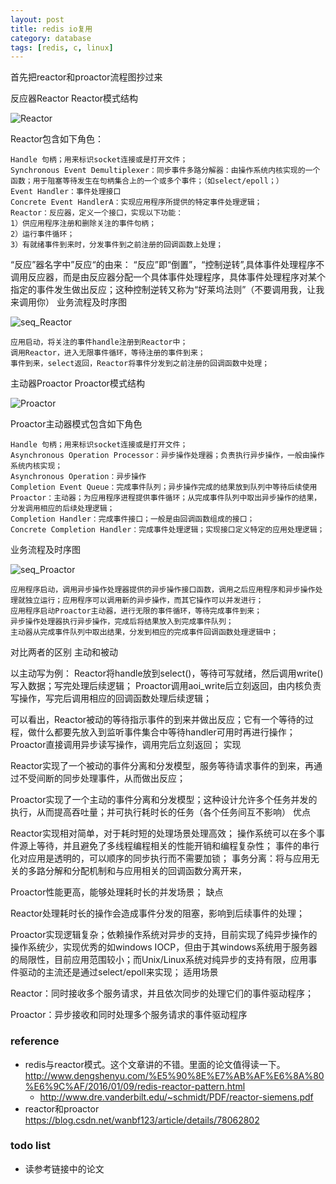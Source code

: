 ```yaml
---
layout: post
title: redis io复用
category: database
tags: [redis, c, linux]
---
```

  



首先把reactor和proactor流程图抄过来

反应器Reactor
Reactor模式结构

![Reactor](../../assets/241052434069024.jpg)

Reactor包含如下角色：

    Handle 句柄；用来标识socket连接或是打开文件；
    Synchronous Event Demultiplexer：同步事件多路分解器：由操作系统内核实现的一个函数；用于阻塞等待发生在句柄集合上的一个或多个事件；（如select/epoll；）
    Event Handler：事件处理接口
    Concrete Event HandlerA：实现应用程序所提供的特定事件处理逻辑；
    Reactor：反应器，定义一个接口，实现以下功能： 
    1）供应用程序注册和删除关注的事件句柄； 
    2）运行事件循环； 
    3）有就绪事件到来时，分发事件到之前注册的回调函数上处理；

 


“反应”器名字中”反应“的由来： 
“反应”即“倒置”，“控制逆转”,具体事件处理程序不调用反应器，而是由反应器分配一个具体事件处理程序，具体事件处理程序对某个指定的事件发生做出反应；这种控制逆转又称为“好莱坞法则”（不要调用我，让我来调用你）
业务流程及时序图

![seq_Reactor](../../assets/241052444538838.jpg)

    应用启动，将关注的事件handle注册到Reactor中；
    调用Reactor，进入无限事件循环，等待注册的事件到来；
    事件到来，select返回，Reactor将事件分发到之前注册的回调函数中处理；

主动器Proactor
Proactor模式结构

![Proactor](../../assets/241052458282851.jpg)

Proactor主动器模式包含如下角色

    Handle 句柄；用来标识socket连接或是打开文件；
    Asynchronous Operation Processor：异步操作处理器；负责执行异步操作，一般由操作系统内核实现；
    Asynchronous Operation：异步操作
    Completion Event Queue：完成事件队列；异步操作完成的结果放到队列中等待后续使用
    Proactor：主动器；为应用程序进程提供事件循环；从完成事件队列中取出异步操作的结果，分发调用相应的后续处理逻辑；
    Completion Handler：完成事件接口；一般是由回调函数组成的接口；
    Concrete Completion Handler：完成事件处理逻辑；实现接口定义特定的应用处理逻辑；

业务流程及时序图

![seq_Proactor](../../assets/241052468598435.jpg)

    应用程序启动，调用异步操作处理器提供的异步操作接口函数，调用之后应用程序和异步操作处理就独立运行；应用程序可以调用新的异步操作，而其它操作可以并发进行；
    应用程序启动Proactor主动器，进行无限的事件循环，等待完成事件到来；
    异步操作处理器执行异步操作，完成后将结果放入到完成事件队列；
    主动器从完成事件队列中取出结果，分发到相应的完成事件回调函数处理逻辑中；

对比两者的区别
主动和被动

以主动写为例： 
Reactor将handle放到select()，等待可写就绪，然后调用write()写入数据；写完处理后续逻辑； 
Proactor调用aoi_write后立刻返回，由内核负责写操作，写完后调用相应的回调函数处理后续逻辑；

可以看出，Reactor被动的等待指示事件的到来并做出反应；它有一个等待的过程，做什么都要先放入到监听事件集合中等待handler可用时再进行操作； 
Proactor直接调用异步读写操作，调用完后立刻返回；
实现

Reactor实现了一个被动的事件分离和分发模型，服务等待请求事件的到来，再通过不受间断的同步处理事件，从而做出反应；

Proactor实现了一个主动的事件分离和分发模型；这种设计允许多个任务并发的执行，从而提高吞吐量；并可执行耗时长的任务（各个任务间互不影响）
优点

Reactor实现相对简单，对于耗时短的处理场景处理高效； 
操作系统可以在多个事件源上等待，并且避免了多线程编程相关的性能开销和编程复杂性； 
事件的串行化对应用是透明的，可以顺序的同步执行而不需要加锁； 
事务分离：将与应用无关的多路分解和分配机制和与应用相关的回调函数分离开来，

Proactor性能更高，能够处理耗时长的并发场景；
缺点

Reactor处理耗时长的操作会造成事件分发的阻塞，影响到后续事件的处理；

Proactor实现逻辑复杂；依赖操作系统对异步的支持，目前实现了纯异步操作的操作系统少，实现优秀的如windows IOCP，但由于其windows系统用于服务器的局限性，目前应用范围较小；而Unix/Linux系统对纯异步的支持有限，应用事件驱动的主流还是通过select/epoll来实现；
适用场景

Reactor：同时接收多个服务请求，并且依次同步的处理它们的事件驱动程序； 

Proactor：异步接收和同时处理多个服务请求的事件驱动程序

### reference

- redis与reactor模式。这个文章讲的不错。里面的论文值得读一下。http://www.dengshenyu.com/%E5%90%8E%E7%AB%AF%E6%8A%80%E6%9C%AF/2016/01/09/redis-reactor-pattern.html
  - http://www.dre.vanderbilt.edu/~schmidt/PDF/reactor-siemens.pdf
- reactor和proactor  https://blog.csdn.net/wanbf123/article/details/78062802

### todo list

- 读参考链接中的论文